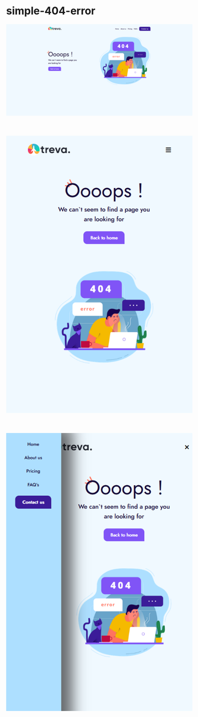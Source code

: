 # simple-404-error
![Thumbnail](simple-404-preview-1.png)
<br>
<br>
<br>
<br>
![Thumbnail](simple-404-preview-2.png)
<br>
<br>
<br>
<br>
![Thumbnail](simple-404-preview-3.png)
